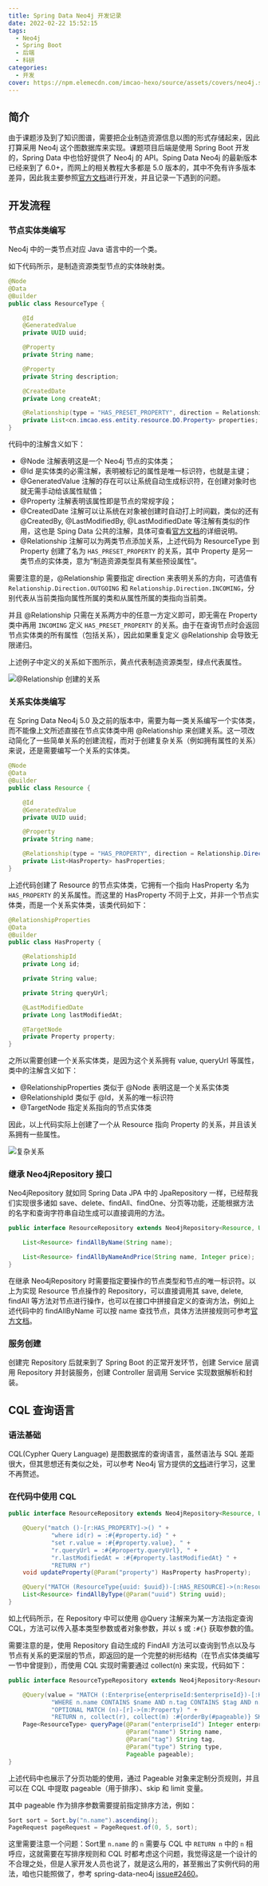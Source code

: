 ```yaml
---
title: Spring Data Neo4j 开发记录
date: 2022-02-22 15:52:15
tags:
  - Neo4j
  - Spring Boot
  - 后端
  - 科研
categories:
  - 开发
cover: https://npm.elemecdn.com/imcao-hexo/source/assets/covers/neo4j.svg
---
```


## 简介

由于课题涉及到了知识图谱，需要把企业制造资源信息以图的形式存储起来，因此打算采用 Neo4j 这个图数据库来实现。课题项目后端是使用 Spring Boot 开发的，Spring Data 中也恰好提供了 Neo4j 的 API。Sping Data Neo4j 的最新版本已经来到了 6.0+，而网上的相关教程大多都是 5.0 版本的，其中不免有许多版本差异，因此我主要参照[官方文档](https://docs.spring.io/spring-data/neo4j/docs/current/reference/html/#reference)进行开发，并且记录一下遇到的问题。

## 开发流程

### 节点实体类编写

Neo4j 中的一类节点对应 Java 语言中的一个类。

如下代码所示，是制造资源类型节点的实体映射类。

```java
@Node
@Data
@Builder
public class ResourceType {

    @Id
    @GeneratedValue
    private UUID uuid;

    @Property
    private String name;

    @Property
    private String description;

    @CreatedDate
    private Long createAt;

    @Relationship(type = "HAS_PRESET_PROPERTY", direction = Relationship.Direction.OUTGOING)
    private List<cn.imcao.ess.entity.resource.DO.Property> properties;
}
```

代码中的注解含义如下：

- @Node 注解表明这是一个 Neo4j 节点的实体类；
- @Id 是实体类的必需注解，表明被标记的属性是唯一标识符，也就是主键；
- @GeneratedValue 注解的存在可以让系统自动生成标识符，在创建对象时也就无需手动给该属性赋值；
- @Property 注解表明该属性即是节点的常规字段；
- @CreatedDate 注解可以让系统在对象被创建时自动打上时间戳，类似的还有 @CreatedBy, @LastModifiedBy, @LastModifiedDate 等注解有类似的作用，这也是 Sping Data 公共的注解，具体可查看[官方文档](https://docs.spring.io/spring-data/neo4j/docs/current/reference/html/#mapping.annotations.overview.from.commons)的详细说明。
- @Relationship 注解可以为两类节点添加关系，上述代码为 ResourceType 到 Property 创建了名为 `HAS_PRESET_PROPERTY` 的关系，其中 Property 是另一类节点的实体类，意为“制造资源类型具有某些预设属性”。

需要注意的是，@Relationship 需要指定 direction 来表明关系的方向，可选值有 `Relationship.Direction.OUTGOING` 和 `Relationship.Direction.INCOMING`，分别代表从当前类指向属性所属的类和从属性所属的类指向当前类。

并且 @Relationship 只需在关系两方中的任意一方定义即可，即无需在 Property 类中再用 `INCOMING` 定义 `HAS_PRESET_PROPERTY` 的关系。由于在查询节点时会返回节点实体类的所有属性（包括关系），因此如果重复定义 @Relationship 会导致无限递归。

上述例子中定义的关系如下图所示，黄点代表制造资源类型，绿点代表属性。

![@Relationship 创建的关系](https://npm.elemecdn.com/imcao-hexo/source/_posts/development/neo4j/relationship.jpg)

### 关系实体类编写

在 Spring Data Neo4j 5.0 及之前的版本中，需要为每一类关系编写一个实体类，而不能像上文所述直接在节点实体类中用 @Relationship 来创建关系。这一项改动简化了一些简单关系的创建流程，而对于创建复杂关系（例如拥有属性的关系）来说，还是需要编写一个关系的实体类。

```java
@Node
@Data
@Builder
public class Resource {

    @Id
    @GeneratedValue
    private UUID uuid;

    @Property
    private String name;

    @Relationship(type = "HAS_PROPERTY", direction = Relationship.Direction.OUTGOING)
    private List<HasProperty> hasProperties;
}
```

上述代码创建了 Resource 的节点实体类，它拥有一个指向 HasProperty 名为 `HAS_PROPERTY` 的关系属性。而这里的 HasProperty 不同于上文，并非一个节点实体类，而是一个关系实体类，该类代码如下：

```java
@RelationshipProperties
@Data
@Builder
public class HasProperty {

    @RelationshipId
    private Long id;

    private String value;

    private String queryUrl;

    @LastModifiedDate
    private Long lastModifiedAt;

    @TargetNode
    private Property property;
}
```

之所以需要创建一个关系实体类，是因为这个关系拥有 value, queryUrl 等属性，类中的注解含义如下：

- @RelationshipProperties 类似于 @Node 表明这是一个关系实体类
- @RelationshipId 类似于 @Id，关系的唯一标识符
- @TargetNode 指定关系指向的节点实体类

因此，以上代码实际上创建了一个从 Resource 指向 Property 的关系，并且该关系拥有一些属性。

![复杂关系](https://npm.elemecdn.com/imcao-hexo/source/_posts/development/neo4j/relationship-domain.jpg)

### 继承 Neo4jRepository 接口

Neo4jRepository 就如同 Spring Data JPA 中的 JpaRepository 一样，已经帮我们实现很多诸如 save、delete、findAll、findOne、分页等功能，还能根据方法的名字和查询字符串自动生成可以直接调用的方法。

```java
public interface ResourceRepository extends Neo4jRepository<Resource, UUID> {

    List<Resource> findAllByName(String name);

    List<Resource> findAllByNameAndPrice(String name, Integer price);
}
```

在继承 Neo4jRepository 时需要指定要操作的节点类型和节点的唯一标识符。以上为实现 Resource 节点操作的 Repository，可以直接调用其 save, delete, findAll 等方法对节点进行操作，也可以在接口中拼接自定义的查询方法，例如上述代码中的 findAllByName 可以按 name 查找节点，具体方法拼接规则可参考[官方文档](https://docs.spring.io/spring-data/neo4j/docs/current/reference/html/#repository-query-keywords)。

### 服务创建

创建完 Repository 后就来到了 Spring Boot 的正常开发环节，创建 Service 层调用 Repository 并封装服务，创建 Controller 层调用 Service 实现数据解析和封装。

## CQL 查询语言

### 语法基础

CQL(Cypher Query Language) 是图数据库的查询语言，虽然语法与 SQL 差距很大，但其思想还有类似之处，可以参考 Neo4j 官方提供的[文档](https://neo4j.com/docs/cypher-manual/current/)进行学习，这里不再赘述。

### 在代码中使用 CQL

```java
public interface ResourceRepository extends Neo4jRepository<Resource, UUID> {

    @Query("match ()-[r:HAS_PROPERTY]->() " +
            "where id(r) = :#{#property.id} " +
            "set r.value = :#{#property.value}, " +
            "r.queryUrl = :#{#property.queryUrl}, " +
            "r.lastModifiedAt = :#{#property.lastModifiedAt} " +
            "RETURN r")
    void updateProperty(@Param("property") HasProperty hasProperty);

    @Query("MATCH (ResourceType{uuid: $uuid})-[:HAS_RESOURCE]->(n:Resource) RETURN n")
    List<Resource> findAllByType(@Param("uuid") String uuid);
}
```

如上代码所示，在 Repository 中可以使用 @Query 注解来为某一方法指定查询 CQL，方法可以传入基本类型参数或者对象参数，并以 `$` 或 `:#{}` 获取参数的值。

需要注意的是，使用 Repository 自动生成的 FindAll 方法可以查询到节点以及与节点有关系的更深层的节点，即返回的是一个完整的树形结构（在节点实体类编写一节中曾提到），而使用 CQL 实现时需要通过 collect(n) 来实现，代码如下：

```java
public interface ResourceTypeRepository extends Neo4jRepository<ResourceType, UUID> {

    @Query(value = "MATCH (:Enterprise{enterpriseId:$enterpriseId})-[:HAS_RESOURCE_TYPE]->(n:ResourceType) " +
            "WHERE n.name CONTAINS $name AND n.tag CONTAINS $tag AND n.type CONTAINS $type " +
            "OPTIONAL MATCH (n)-[r]->(m:Property) " +
            "RETURN n, collect(r), collect(m) :#{orderBy(#pageable)} SKIP $skip LIMIT $limit")
    Page<ResourceType> queryPage(@Param("enterpriseId") Integer enterpriseId,
                                 @Param("name") String name,
                                 @Param("tag") String tag,
                                 @Param("type") String type,
                                 Pageable pageable);
}
```

上述代码中也展示了分页功能的使用，通过 Pageable 对象来定制分页规则，并且可以在 CQL 中提取 pageable（用于排序）、skip 和 limit 变量。

其中 pageable 作为排序参数需要提前指定排序方法，例如：

```java
Sort sort = Sort.by("n.name").ascending();
PageRequest pageRequest = PageRequest.of(0, 5, sort);
```

这里需要注意一个问题：Sort里 `n.name` 的 `n` 需要与 CQL 中 `RETURN n` 中的 `n` 相呼应，这就需要在写排序规则和 CQL 时都考虑这个问题，我觉得这是一个设计的不合理之处，但是人家开发人员也说了，就是这么用的，甚至搬出了实例代码的用法，咱也只能照做了，参考 spring-data-neo4j [issue#2460](https://github.com/spring-projects/spring-data-neo4j/issues/2460)。